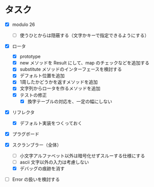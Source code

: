 # タスク

- [x] modulo 26 
  - [ ] 使うひとからは隠蔽する（文字かキーで指定できるようにする）
- [x] ロータ
  - [x] prototype
  - [x] new メソッドを Result にして、map のチェックなどを追加する
  - [x] substitute メソッドのインターフェースを検討する
  - [x] デフォルト位置を追加
  - [x] 1周したかどうかを返すメソッドを追加
  - [x] 文字列からロータを作るメソッドを追加
  - [x] テストの修正
    - [x] 換字テーブルの対応を、一定の幅にしない
- [x] リフレクタ
  - [x] デフォルト実装をつくっておく
- [x] プラグボード

- [x] スクランブラー（全体）
  - [ ] 小文字アルファベット以外は暗号化せずスルーする仕様にする
  - [ ] ascii 文字以外の入力は考慮しない
  - [x] デバッグの痕跡を消す

- [ ] Error の扱いを検討する